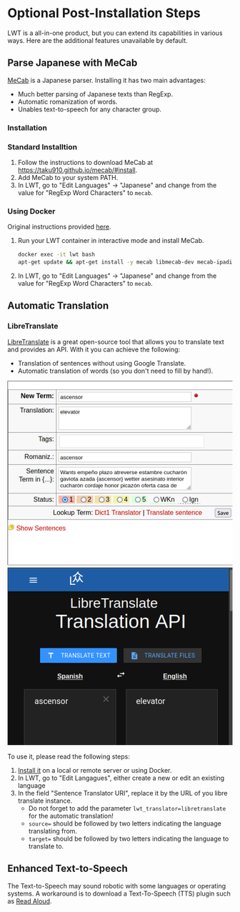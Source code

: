 # Optional Post-Installation Steps

LWT is a all-in-one product, but you can extend its capabilities in various ways.
Here are the additional features unavailable by default.

## Parse Japanese with MeCab

[MeCab](https://taku910.github.io/mecab/) is a Japanese parser. Installing it has
two main advantages:

* Much better parsing of Japanese texts than RegExp.
* Automatic romanization of words.
* Unables text-to-speech for any character group.

### Installation

### Standard Installtion

1. Follow the instructions to download MeCab at <https://taku910.github.io/mecab/#install>.
2. Add MeCab to your system PATH.
3. In LWT, go to "Edit Languages" → "Japanese" and change from the value for "RegExp Word Characters" to ``mecab``.

### Using Docker

Original instructions provided [here](https://nickramkissoon.medium.com/easily-set-up-and-use-mecab-with-docker-and-nodejs-5f01ae761a61).

1. Run your LWT container in interactive mode and install MeCab.

    ```bash
    docker exec -it lwt bash
    apt-get update && apt-get install -y mecab libmecab-dev mecab-ipadic-utf8
    ```

2. In LWT, go to "Edit Languages" → "Japanese" and change from the value for "RegExp Word Characters" to ``mecab``.

## Automatic Translation

### LibreTranslate

[LibreTranslate](https://libretranslate.com/) is a great open-source tool that allows you to translate text and provides an API.
With it you can achieve the following:

* Translation of sentences without using Google Translate.
* Automatic translation of words (so you don't need to fill by hand!).

![LibreTranslate Demo](../img/libretranslate_demo.png)

To use it, please read the following steps:

1. [Install it](https://github.com/LibreTranslate/LibreTranslate#install-and-run) on a local or remote server or using Docker.
2. In LWT, go to "Edit Langagues", either create a new or edit an existing language
3. In the field "Sentence Translator URI", replace it by the URL of you libre translate instance.
   * Do not forget to add the parameter ``lwt_translator=libretranslate`` for the automatic translation!
   * ``source=`` should be followed by two letters indicating the language translating from.
   * ``target=`` should be followed by two letters indicating the language to translate to.

## Enhanced Text-to-Speech

The Text-to-Speech may sound robotic with some languages or operating systems. A
workaround is to download a Text-To-Speech (TTS) plugin such as [Read Aloud](https://readaloud.app/).
